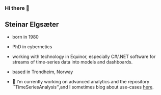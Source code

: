 ### Hi there 👋

## Steinar Elgsæter

- born in 1980
- PhD in cybernetics
- working with technology in Equinor, especially C#/.NET software for streams of time-series data into models and dashboards.
- based in Trondheim, Norway

- 🔭 I’m currently working on advanced analytics and the repository ``TimeSeriesAnalysis'',and I sometimes blog about use-cases [here](steinelg.gitub.io/steinelg). 
